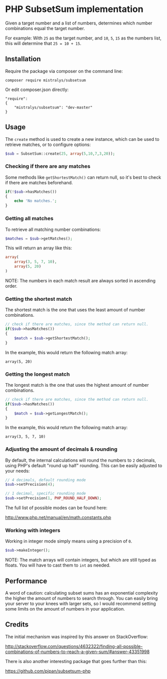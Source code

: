# PHP SubsetSum implementation

Given a target number and a list of numbers, determines which number combinations equal the target number.

For example: With `25` as the target number, and `10`, `5`, `15` as the numbers list, this will determine that `25 = 10 + 15`.

## Installation

Require the package via composer on the command line:

```
composer require mistralys/subsetsum
```

Or edit composer.json directly:

```
"require": 
{
    "mistralys/subsetsum": "dev-master"
}
```

## Usage

The `create` method is used to create a new instance, which can be used to retrieve matches, or to configure options:

```php
$sub = SubsetSum::create(25, array(5,10,7,3,20));
```

### Checking if there are any matches

Some methods like `getShortestMatch()` can return null, so it's best to check if there are matches beforehand.

```php
if(!$sub->hasMatches())
{
    echo 'No matches.';
}
```

### Getting all matches

To retrieve all matching number combinations:

```php
$matches = $sub->getMatches();
```

This will return an array like this:

```php
array(
    array(3, 5, 7, 10),
    array(5, 20)
)
```

NOTE: The numbers in each match result are always sorted in ascending order.

### Getting the shortest match

The shortest match is the one that uses the least amount of number combinations.

```php
// check if there are matches, since the method can return null.
if($sub->hasMatches())
{
	$match = $sub->getShortestMatch();
}
```

In the example, this would return the following match array:

```
array(5, 20)
```

### Getting the longest match

The longest match is the one that uses the highest amount of number combinations.

```php
// check if there are matches, since the method can return null.
if($sub->hasMatches())
{
	$match = $sub->getLongestMatch();
}
```

In the example, this would return the following match array:

```
array(3, 5, 7, 10)
```

### Adjusting the amount of decimals & rounding

By default, the internal calculations will round the numbers to `2` decimals, using PHP's default "round up half" rounding. This can be easily adjusted to your needs:

```php
// 4 decimals, default rounding mode
$sub->setPrecision(4);

// 1 decimal, specific rounding mode
$sub->setPrecision(1, PHP_ROUND_HALF_DOWN);
```

The full list of possible modes can be found here:

http://www.php.net/manual/en/math.constants.php

### Working with integers

Working in integer mode simply means using a precision of `0`. 

```php
$sub->makeInteger();
```

NOTE: The match arrays will contain integers, but which are still typed as floats. You will have to cast them to `int` as needed.

## Performance

A word of caution: calculating subset sums has an exponential complexity the higher the amount of numbers to search through. You can easily bring your server to your knees with larger sets, so I would recommend setting some limits on the amount of numbers in your application.

## Credits

The initial mechanism was inspired by this answer on StackOverflow:

http://stackoverflow.com/questions/4632322/finding-all-possible-combinations-of-numbers-to-reach-a-given-sum/#answer-43351998

There is also another interesting package that goes further than this:

https://github.com/pipan/subsetsum-php
